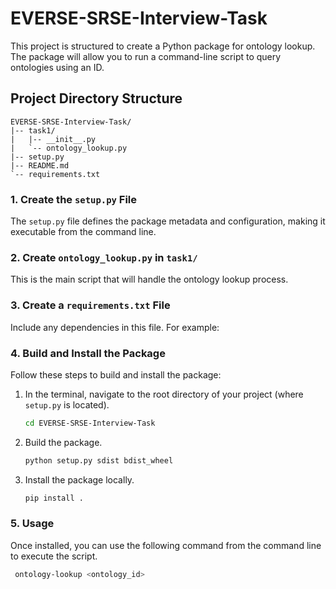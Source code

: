 # EVERSE-SRSE-Interview-Task

This project is structured to create a Python package for ontology lookup. The package will allow you to run a command-line script to query ontologies using an ID.

## Project Directory Structure
```
EVERSE-SRSE-Interview-Task/    
|-- task1/
|   |-- __init__.py
|   `-- ontology_lookup.py
|-- setup.py
|-- README.md
`-- requirements.txt
```

### 1. Create the `setup.py` File

The `setup.py` file defines the package metadata and configuration, making it executable from the command line.

### 2. Create `ontology_lookup.py` in `task1/`

This is the main script that will handle the ontology lookup process.

### 3. Create a `requirements.txt` File

Include any dependencies in this file. For example:


### 4. Build and Install the Package

Follow these steps to build and install the package:

1. In the terminal, navigate to the root directory of your project (where `setup.py` is located).
    ```bash
   cd EVERSE-SRSE-Interview-Task
2. Build the package.
    ```bash
   python setup.py sdist bdist_wheel
4. Install the package locally.
    ```bash
   pip install .
### 5. Usage
Once installed, you can use the following command from the command line to execute the script.
```bash
 ontology-lookup <ontology_id>

